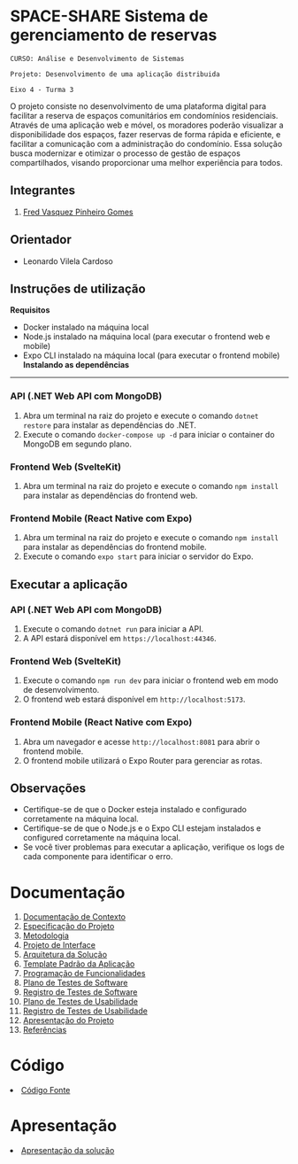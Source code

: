 # SPACE-SHARE Sistema de gerenciamento de reservas

`CURSO: Análise e Desenvolvimento de Sistemas`

`Projeto: Desenvolvimento de uma aplicação distribuida`

`Eixo 4 - Turma 3`

O projeto consiste no desenvolvimento de uma plataforma digital para facilitar a reserva de espaços comunitários em condomínios residenciais. Através de uma aplicação web e móvel, os moradores poderão visualizar a disponibilidade dos espaços, fazer reservas de forma rápida e eficiente, e facilitar a comunicação com a administração do condomínio. Essa solução busca modernizar e otimizar o processo de gestão de espaços compartilhados, visando proporcionar uma melhor experiência para todos.

## Integrantes

<ol>
<li><a href="https://github.com/feuvpi">Fred Vasquez Pinheiro Gomes</a></li>
  
</ol>

## Orientador

* Leonardo Vilela Cardoso

## Instruções de utilização

**Requisitos**

* Docker instalado na máquina local
* Node.js instalado na máquina local (para executar o frontend web e mobile)
* Expo CLI instalado na máquina local (para executar o frontend mobile)
**Instalando as dependências**
-----------------------------

### API (.NET Web API com MongoDB)

1. Abra um terminal na raiz do projeto e execute o comando `dotnet restore` para instalar as dependências do .NET.
2. Execute o comando `docker-compose up -d` para iniciar o container do MongoDB em segundo plano.

### Frontend Web (SvelteKit)

1. Abra um terminal na raiz do projeto e execute o comando `npm install` para instalar as dependências do frontend web.

### Frontend Mobile (React Native com Expo)

1. Abra um terminal na raiz do projeto e execute o comando `npm install` para instalar as dependências do frontend mobile.
2. Execute o comando `expo start` para iniciar o servidor do Expo.

**Executar a aplicação**
-------------------------

### API (.NET Web API com MongoDB)

1. Execute o comando `dotnet run` para iniciar a API.
2. A API estará disponível em `https://localhost:44346`.

### Frontend Web (SvelteKit)

1. Execute o comando `npm run dev` para iniciar o frontend web em modo de desenvolvimento.
2. O frontend web estará disponível em `http://localhost:5173`.

### Frontend Mobile (React Native com Expo)

1. Abra um navegador e acesse `http://localhost:8081` para abrir o frontend mobile.
2. O frontend mobile utilizará o Expo Router para gerenciar as rotas.

**Observações**
---------------

* Certifique-se de que o Docker esteja instalado e configurado corretamente na máquina local.
* Certifique-se de que o Node.js e o Expo CLI estejam instalados e configured corretamente na máquina local.
* Se você tiver problemas para executar a aplicação, verifique os logs de cada componente para identificar o erro.

# Documentação

<ol>
<li><a href="docs/01-Documentação de Contexto.md"> Documentação de Contexto</a></li>
<li><a href="docs/02-Especificação do Projeto.md"> Especificação do Projeto</a></li>
<li><a href="docs/03-Metodologia.md"> Metodologia</a></li>
<li><a href="docs/04-Projeto de Interface.md"> Projeto de Interface</a></li>
<li><a href="docs/05-Arquitetura da Solução.md"> Arquitetura da Solução</a></li>
<li><a href="docs/06-Template Padrão da Aplicação.md"> Template Padrão da Aplicação</a></li>
<li><a href="docs/07-Programação de Funcionalidades.md"> Programação de Funcionalidades</a></li>
<li><a href="docs/08-Plano de Testes de Software.md"> Plano de Testes de Software</a></li>
<li><a href="docs/09-Registro de Testes de Software.md"> Registro de Testes de Software</a></li>
<li><a href="docs/10-Plano de Testes de Usabilidade.md"> Plano de Testes de Usabilidade</a></li>
<li><a href="docs/11-Registro de Testes de Usabilidade.md"> Registro de Testes de Usabilidade</a></li>
<li><a href="docs/12-Apresentação do Projeto.md"> Apresentação do Projeto</a></li>
<li><a href="docs/13-Referências.md"> Referências</a></li>
</ol>

# Código

<li><a href="src/README.md"> Código Fonte</a></li>

# Apresentação

<li><a href="presentation/README.md"> Apresentação da solução</a></li>
